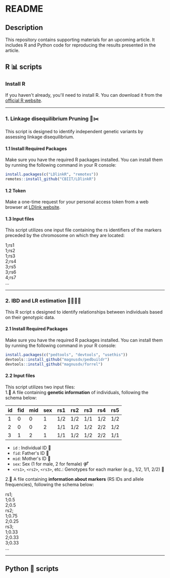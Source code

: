 # README

## Description
This repository contains supporting materials for an upcoming article. It includes R and Python code for reproducing the results presented in the article.

## R 📊 scripts  
### Install R
If you haven't already, you'll need to install R. You can download it from the [official R website](https://www.r-project.org/).

***
### 1. Linkage disequilibrium Pruning 🔗✂️  
This script is designed to identify independent genetic variants by assessing linkage disequilibrium.  
#### 1.1 Install Required Packages
Make sure you have the required R packages installed. You can install them by running the following command in your R console:
```R
install.packages(c("LDlinkR", "remotes"))
remotes::install_github("CBIIT/LDlinkR")
```
#### 1.2 Token
Make a one-time request for your personal access token from a web browser at [LDlink website](https://ldlink.nih.gov/?tab=apiaccess).

#### 1.3 Input files
This script utilizes one input file containing the rs identifiers of the markers preceded by the chromosome on which they are located:

1;rs1  
1;rs2  
1;rs3  
2;rs4  
3;rs5  
3;rs6  
4;rs7  
...

---
### 2. IBD and LR estimation 👨‍👩‍👧‍👦  
This R script s designed to identify relationships between individuals based on their genotypic data.  
#### 2.1 Install Required Packages
Make sure you have the required R packages installed. You can install them by running the following command in your R console:

```R
install.packages(c("pedtools", "devtools", "usethis"))
devtools::install_github("magnusdv/pedbuildr")
devtools::install_github("magnusdv/forrel")
```

#### 2.2 Input files
This script utilizes two input files:  
1.👫 A file containing **genetic information** of individuals, following the schema below:


| id | fid | mid | sex | rs1 | rs2 | rs3 | rs4 | rs5 |
|----|-----|-----|-----|-------|-------|-------|-------|-------|
| 1  | 0   | 0   | 1   | 1/2   | 1/2   | 1/1   | 1/2   | 1/2   |
| 2  | 0   | 0   | 2   | 1/1   | 1/2   | 1/2   | 2/2   | 1/2   |
| 3  | 1   | 2   | 1   | 1/1   | 1/2   | 1/2   | 2/2   | 1/1   |


- `id` : Individual ID 👤
- `fid`: Father's ID 👨
- `mid`: Mother's ID 👩
- `sex`: Sex (1 for male, 2 for female) ⚤
- `<rs1>`, `<rs2>`, `<rs3>`, etc.: Genotypes for each marker (e.g., 1/2, 1/1, 2/2) 🧬   


2.🧬 A file containing **information about markers** (RS IDs and allele frequencies), following the schema below:  

rs1;  
1;0.5  
2;0.5  
rs2;  
1;0.75  
2;0.25  
rs3;  
1;0.33  
2;0.33  
3;0.33  
...

---
## Python 🐍 scripts 





